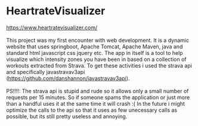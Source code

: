 # HeartrateVisualizer
https://www.heartratevisualizer.com/
\
\
This project was my first encounter with web development. It is a dynamic website that uses springboot, Apache Tomcat, Apache Maven, java and standard html javascript css jquery etc. The app in itself is a tool to help visualize which intensity zones you have been in 
based on a collection of workouts extracted from Strava. To get these activities i used the strava api and specifically javastravav3api (https://github.com/danshannon/javastravav3api).  
\
PS!!!!: The strava api is stupid and rude so it allows only a small number of requests per 15 minutes. So if someone spams the application or just more than a handful uses it at the same time it will crash :( In the future i might optimize the calls to the api
so that it uses as few unecessary calls as possible, but its still pretty useless and annoying.
